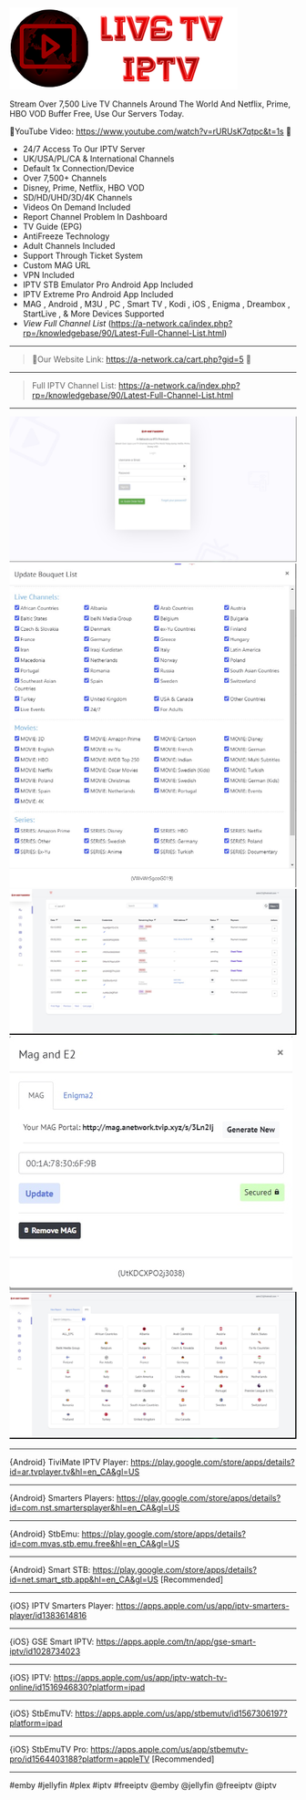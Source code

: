![This is an image](https://github.com/media-a-server/premium-iptv/blob/main/IPTV-ICON-WORDS.png?raw=true)

Stream Over 7,500 Live TV Channels Around The World And Netflix, Prime, HBO VOD Buffer Free, Use Our Servers Today.

🔶YouTube Video: https://www.youtube.com/watch?v=rURUsK7qtpc&t=1s 🔶

- 24/7 Access To Our IPTV Server
- UK/USA/PL/CA & International Channels
- Default 1x Connection/Device
- Over 7,500+ Channels
- Disney, Prime, Netflix, HBO VOD
- SD/HD/UHD/3D/4K Channels
- Videos On Demand Included
- Report Channel Problem In Dashboard
- TV Guide (EPG)
- AntiFreeze Technology
- Adult Channels Included
- Support Through Ticket System
-  Custom MAG URL
- VPN Included
- IPTV STB Emulator Pro Android App Included
- IPTV Extreme Pro Android App Included
- MAG , Android , M3U , PC , Smart TV , Kodi , iOS , Enigma , Dreambox , StartLive , & More Devices Supported
- *View Full Channel List* (https://a-network.ca/index.php?rp=/knowledgebase/90/Latest-Full-Channel-List.html)
__________________________________________________________________________________________________________________________________

>🔶Our Website Link: https://a-network.ca/cart.php?gid=5 🔶

__________________________________________________________________________________________________________________________________
>Full IPTV Channel List: https://a-network.ca/index.php?rp=/knowledgebase/90/Latest-Full-Channel-List.html
__________________________________________________________________________________________________________________________________

![This is an image](https://github.com/media-a-server/premium-iptv/blob/main/1.jpg?raw=true)
![This is an image](https://github.com/media-a-server/premium-iptv/blob/main/2.jpg?raw=true)
![This is an image](https://github.com/media-a-server/premium-iptv/blob/main/3.jpg?raw=true)
![This is an image](https://github.com/media-a-server/premium-iptv/blob/main/4.jpg?raw=true)
![This is an image](https://github.com/media-a-server/premium-iptv/blob/main/5.jpg?raw=true)

__________________________________________________________________________________________________________________________________
{Android} TiviMate IPTV Player: https://play.google.com/store/apps/details?id=ar.tvplayer.tv&hl=en_CA&gl=US
__________________________________________________________________________________________________________________________________
{Android} Smarters Players: https://play.google.com/store/apps/details?id=com.nst.smartersplayer&hl=en_CA&gl=US
__________________________________________________________________________________________________________________________________
{Android} StbEmu: https://play.google.com/store/apps/details?id=com.mvas.stb.emu.free&hl=en_CA&gl=US
__________________________________________________________________________________________________________________________________
{Android} Smart STB: https://play.google.com/store/apps/details?id=net.smart_stb.app&hl=en_CA&gl=US   [Recommended]
__________________________________________________________________________________________________________________________________
{iOS} IPTV Smarters Player: https://apps.apple.com/us/app/iptv-smarters-player/id1383614816
__________________________________________________________________________________________________________________________________
{iOS} GSE Smart IPTV: https://apps.apple.com/tn/app/gse-smart-iptv/id1028734023
__________________________________________________________________________________________________________________________________
{iOS} IPTV: https://apps.apple.com/us/app/iptv-watch-tv-online/id1516946830?platform=ipad
__________________________________________________________________________________________________________________________________
{iOS} StbEmuTV: https://apps.apple.com/us/app/stbemutv/id1567306197?platform=ipad
__________________________________________________________________________________________________________________________________
{iOS} StbEmuTV Pro: https://apps.apple.com/us/app/stbemutv-pro/id1564403188?platform=appleTV    [Recommended]
__________________________________________________________________________________________________________________________________


#emby #jellyfin #plex #iptv #freeiptv @emby @jellyfin @freeiptv @iptv
